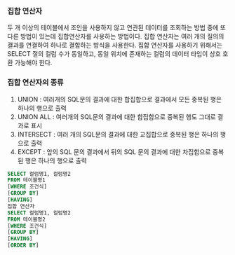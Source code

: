 ### 집합 연산자

두 개 이상의 테이블에서 조인을 사용하지 않고 연관된 데이터를 조회하는 방법 중에 또 다른 방법이 있는데 집합연산자를 사용하는 방법이다.
집합 연산자는 여러 개의 질의의 결과를 연결하여 하나로 결합하는 방식을 사용한다.
집합 연산자를 사용하기 위해서는 SELECT 절의 컬럼 수가 동일하고, 동일 위치에 존재하는 컬럼의 데이터 타입이 상호 호환 가능해야 한다.

### 집합 연산자의 종류

1. UNION
   : 여러개의 SQL문의 결과에 대한 합집합으로 결과에서 모든 중복된 행은 하나의 행으로 출력
2. UNION ALL
   : 여러개의 SQL문의 결과에 대한 합집합으로 중복된 행도 그대로 결과로 표시
3. INTERSECT
   : 여러 개의 SQL문의 결과에 대한 교집합으로 중복된 행은 하나의 행으로 출력
4. EXCEPT
   : 앞의 SQL 문의 결과에서 뒤의 SQL 문의 결과에 대한 차집합으로 중복된 행은 하나의 행으로 출력

```sql
SELECT 컬럼명1, 컬럼명2
FROM 테이블명1
[WHERE 조건식]
[GROUP BY]
[HAVING]
집합 연산자
SELECT 컬럼명1, 컬럼명2
FROM 테이블명2
[WHERE 조건식]
[GROUP BY]
[HAVING]
[ORDER BY]
```

